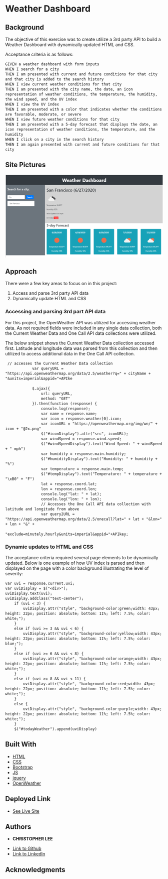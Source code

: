 # Weather Dashboard

## Background
The objective of this exercise was to create utilize a 3rd party API to build a Weather Dashboard with dynamically updated HTML and CSS.

Acceptance criteria is as follows:

```
GIVEN a weather dashboard with form inputs
WHEN I search for a city
THEN I am presented with current and future conditions for that city and that city is added to the search history
WHEN I view current weather conditions for that city
THEN I am presented with the city name, the date, an icon representation of weather conditions, the temperature, the humidity, the wind speed, and the UV index
WHEN I view the UV index
THEN I am presented with a color that indicates whether the conditions are favorable, moderate, or severe
WHEN I view future weather conditions for that city
THEN I am presented with a 5-day forecast that displays the date, an icon representation of weather conditions, the temperature, and the humidity
WHEN I click on a city in the search history
THEN I am again presented with current and future conditions for that city
```

## Site Pictures
![Image](site.png)

## Approach

There were a few key areas to focus on in this project:
1) Access and parse 3rd party API data
2) Dynamically update HTML and CSS 


### Accessing and parsing 3rd part API data

For this project, the OpenWeather API was utilized for accessing weather data.  As not required fields were included in any single data collection, both the Current Weather Data and One Call API data collections were utilized.

The below snippet shows the Current Weather Data collection accessed first.  Latitude and longitude data was parsed from this collection and then utilized to access additional data in the One Call API collection.

```
 // accesses the Current Weather Data collection
            var queryURL = "https://api.openweathermap.org/data/2.5/weather?q=" + cityName + "&units=imperial&appid="+APIke

            $.ajax({
                url: queryURL,
                method: "GET"
            }).then(function (response) {
                console.log(response);
                var name = response.name;
                var icon = response.weather[0].icon;
                var iconURL = "https://openweathermap.org/img/wn/" + icon + "@2x.png"
                $("#iconDisplay").attr("src", iconURL);
                var windSpeed = response.wind.speed;
                $("#windSpeedDisplay").text("Wind Speed: " + windSpeed + " mph")
                var humidity = response.main.humidity;
                $("#humidityDisplay").text("Humidity: " + humidity + "%")
                var temperature = response.main.temp;
                $("#tempDisplay").text("Temperature: " + temperature + "\xB0" + "F")
                lat = response.coord.lat;
                lon = response.coord.lon;
                console.log("lat: " + lat);
                console.log("lon: " + lon);
                // Accesses the One Call API data collection with latitude and longitude from above
                var query2URL = "https://api.openweathermap.org/data/2.5/onecall?lat=" + lat + "&lon=" + lon + "&" +
                    "exclude=minutely,hourly&units=imperial&appid="+APIkey;
```

### Dynamic updates to HTML and CSS

The acceptance criteria required several page elements to be dynamically updated. Below is one example of how UV index is parsed and then displayed on the page with a color background illustrating the level of severity:

```
var uvi = response.current.uvi;
var uviDisplay = $("<div>");
uviDisplay.text(uvi);
uviDisplay.addClass("text-center");
    if (uvi < 3) {
        uviDisplay.attr("style", "background-color:green;width: 43px; height: 22px; position: absolute; bottom: 11%; left: 7.5%; color: white;");
    }
    else if (uvi >= 3 && uvi < 6) {
        uviDisplay.attr("style", "background-color:yellow;width: 43px; height: 22px; position: absolute; bottom: 11%; left: 7.5%; color: blue;");
    }
    else if (uvi >= 6 && uvi < 8) {
        uviDisplay.attr("style", "background-color:orange;width: 43px; height: 22px; position: absolute; bottom: 11%; left: 7.5%; color: white;");
    }
    else if (uvi >= 8 && uvi < 11) {
        uviDisplay.attr("style", "background-color:red;width: 43px; height: 22px; position: absolute; bottom: 11%; left: 7.5%; color: white;");
    }
    else {
        uviDisplay.attr("style", "background-color:purple;width: 43px; height: 22px; position: absolute; bottom: 11%; left: 7.5%; color: white;");
    }
    $("#todayWeather").append(uviDisplay)
```

## Built With

* [HTML](https://developer.mozilla.org/en-US/docs/Web/HTML)
* [CSS](https://developer.mozilla.org/en-US/docs/Web/CSS)
* [Bootstrap](https://getbootstrap.com/)
* [JS](https://developer.mozilla.org/en-US/docs/Web/JavaScript)
* [jquery](https://jquery.com/)
* [OpenWeather](https://openweathermap.org/api)

## Deployed Link

* [See Live Site](https://cofchips.github.io/weather_dashboard/)


## Authors

* **CHRISTOPHER LEE** 

- [Link to Github](https://github.com/CofChips)
- [Link to LinkedIn](https://www.linkedin.com/in/christophernlee/)

## Acknowledgments